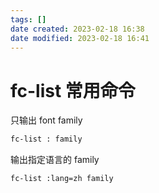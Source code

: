 ```yaml
---
tags: []
date created: 2023-02-18 16:38
date modified: 2023-02-18 16:41
---
```


# fc-list 常用命令

只输出 font family
```bash
fc-list : family
```

输出指定语言的 family
```bash
fc-list :lang=zh family
```